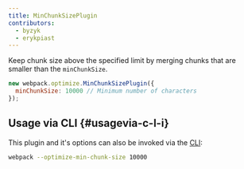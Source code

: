```yaml
---
title: MinChunkSizePlugin
contributors:
  - byzyk
  - erykpiast
---
```


Keep chunk size above the specified limit by merging chunks that are smaller than the `minChunkSize`.

``` js
new webpack.optimize.MinChunkSizePlugin({
  minChunkSize: 10000 // Minimum number of characters
});
```

## Usage via CLI {#usagevia-c-l-i}

This plugin and it's options can also be invoked via the [CLI](/api/cli/):

```bash
webpack --optimize-min-chunk-size 10000
```
